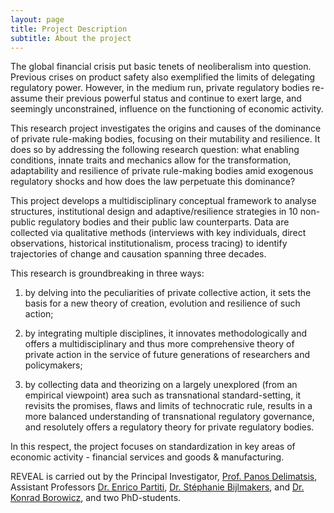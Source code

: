 ```yaml
---
layout: page
title: Project Description
subtitle: About the project
---
```


The global financial crisis put basic tenets of neoliberalism into question. Previous crises on product safety also exemplified the limits of delegating regulatory power. However, in the medium run, private regulatory bodies re-assume their previous powerful status and continue to exert large, and seemingly unconstrained, influence on the functioning of economic activity.

This research project investigates the origins and causes of the dominance of private rule-making bodies, focusing on their mutability and resilience. It does so by addressing the following research question: what enabling conditions, innate traits and mechanics allow for the transformation, adaptability and resilience of private rule-making bodies amid exogenous regulatory shocks and how does the law perpetuate this dominance?

This project develops a multidisciplinary conceptual framework to analyse structures, institutional design and adaptive/resilience strategies in 10 non-public regulatory bodies and their public law counterparts. Data are collected via qualitative methods (interviews with key individuals, direct observations, historical institutionalism, process tracing) to identify trajectories of change and causation spanning three decades.

This research is groundbreaking in three ways:

1. by delving into the peculiarities of private collective action, it sets the basis for a new theory of creation, evolution and resilience of such action;

2. by integrating multiple disciplines, it innovates methodologically and offers a multidisciplinary and thus more comprehensive theory of private action in the service of future generations of researchers and policymakers;

3. by collecting data and theorizing on a largely unexplored (from an empirical viewpoint) area such as transnational standard-setting, it revisits the promises, flaws and limits of technocratic rule, results in a more balanced understanding of transnational regulatory governance, and resolutely offers a regulatory theory for private regulatory bodies.

In this respect, the project focuses on standardization in key areas of economic activity - financial services and goods & manufacturing.

REVEAL is carried out by the Principal Investigator, [Prof. Panos Delimatsis](https://research.tilburguniversity.edu/en/persons/panagiotis-delimatsis), Assistant Professors [Dr. Enrico Partiti](https://research.tilburguniversity.edu/en/persons/enrico-partiti), [Dr. Stéphanie Bijlmakers](https://research.tilburguniversity.edu/en/persons/stephanie-bijlmakers), and [Dr. Konrad Borowicz](https://research.tilburguniversity.edu/en/persons/maciej-borowicz), and two PhD-students.

